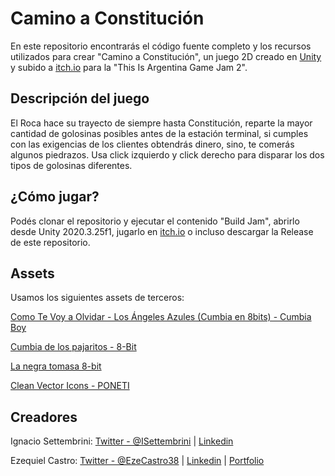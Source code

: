 # Camino a Constitución

En este repositorio encontrarás el código fuente completo y los recursos utilizados para crear "Camino a Constitución", un juego 2D creado en [Unity](https://unity.com/) y subido a [itch.io](https://ignaxavier.itch.io/camino-a-constitucin) para la "This Is Argentina Game Jam 2".

## Descripción del juego

El Roca hace su trayecto de siempre hasta Constitución, reparte la mayor cantidad de golosinas posibles antes de la estación terminal, si cumples con las exigencias de los clientes obtendrás dinero, sino, te comerás algunos piedrazos.
Usa click izquierdo y click derecho para disparar los dos tipos de golosinas diferentes.

## ¿Cómo jugar?

Podés clonar el repositorio y ejecutar el contenido "Build Jam", abrirlo desde Unity 2020.3.25f1, jugarlo en [itch.io](https://ignaxavier.itch.io/camino-a-constitucin) o incluso descargar la Release de este repositorio.

## Assets

Usamos los siguientes assets de terceros:

[Como Te Voy a Olvidar - Los Ángeles Azules (Cumbia en 8bits) - Cumbia Boy](https://www.youtube.com/watch?v=t0XFFeRhUH8)

[Cumbia de los pajaritos - 8-Bit](https://www.youtube.com/watch?v=y8YHrwT-jCo)

[La negra tomasa 8-bit](https://www.youtube.com/watch?v=A3WkoTf_hdA)

[Clean Vector Icons - PONETI](https://assetstore.unity.com/packages/2d/gui/icons/clean-vector-icons-132084)

## Creadores

Ignacio Settembrini: [Twitter - @ISettembrini](https://twitter.com/ISettembrini) | [Linkedin](https://www.linkedin.com/in/ignacio-x-settembrini-5a2688153/)

Ezequiel Castro: [Twitter - @EzeCastro38](https://twitter.com/EzeCastro38) | [Linkedin](https://www.linkedin.com/in/ezequiel-m-castro) | [Portfolio](https://www.behance.net/EzequielCastro)
